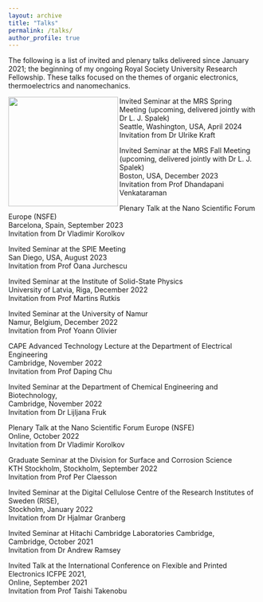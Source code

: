 ```yaml
---
layout: archive
title: "Talks"
permalink: /talks/
author_profile: true
---
```


The following is a list of invited and plenary talks delivered since January 2021; the beginning of my ongoing Royal Society University Research Fellowship. These talks focused on the themes of organic electronics, thermoelectrics and nanomechanics. 

<img align = "left" src="https://deepak-venkateshvaran.github.io/portfolio/images/1P9A4270.jpg" width="220" caption="A cute kitten"> 

Invited Seminar at the MRS Spring Meeting (upcoming, delivered jointly with Dr L. J. Spalek) <br /> Seattle, Washington, USA, April 2024 <br /> Invitation from Dr Ulrike Kraft

Invited Seminar at the MRS Fall Meeting (upcoming, delivered jointly with Dr L. J. Spalek) <br /> Boston, USA, December 2023<br /> Invitation from Prof Dhandapani Venkataraman

Plenary Talk at the Nano Scientific Forum Europe (NSFE) <br /> Barcelona, Spain, September 2023 <br /> Invitation from Dr Vladimir Korolkov

Invited Seminar at the SPIE Meeting <br /> San Diego, USA, August 2023 <br /> Invitation from Prof Oana Jurchescu

Invited Seminar at the Institute of Solid-State Physics <br /> University of Latvia, Riga, December 2022 <br /> Invitation from Prof Martins Rutkis

Invited Seminar at the University of Namur <br /> Namur, Belgium, December 2022 <br /> Invitation from Prof Yoann Olivier

CAPE Advanced Technology Lecture at the Department of Electrical Engineering <br /> Cambridge, November 2022 <br /> Invitation from Prof Daping Chu

Invited Seminar at the Department of Chemical Engineering and Biotechnology, <br /> Cambridge, November 2022 <br /> Invitation from Dr Lijljana Fruk

Plenary Talk at the Nano Scientific Forum Europe (NSFE) <br />  Online, October 2022 <br /> Invitation from Dr Vladimir Korolkov

Graduate Seminar at the Division for Surface and Corrosion Science <br /> KTH Stockholm, Stockholm, September 2022 <br /> Invitation from Prof Per Claesson

Invited Seminar at the Digital Cellulose Centre of the Research Institutes of Sweden (RISE), <br />  Stockholm, January 2022 <br /> Invitation from Dr Hjalmar Granberg

Invited Seminar at Hitachi Cambridge Laboratories Cambridge, <br /> Cambridge, October 2021 <br /> Invitation from Dr Andrew Ramsey

Invited Talk at the International Conference on Flexible and Printed Electronics ICFPE 2021, <br />  Online, September 2021 <br /> Invitation from Prof Taishi Takenobu
